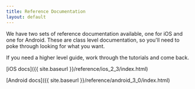 ```yaml
---
title: Reference Documentation
layout: default
---
```


We have two sets of reference documentation available, one for iOS and one for Android.  These are class level documentation, so you'll need to poke through looking for what you want.

If you need a higher level guide, work through the tutorials and come back.

[iOS docs]({{ site.baseurl }}/reference/ios_2_3/index.html)


[Android docs]({{ site.baseurl }}/reference/android_3_0/index.html)



